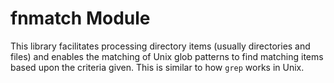 # fnmatch Module

This library facilitates processing directory items (usually directories and files) and enables the matching of Unix glob patterns to find matching items based upon the criteria given. This is similar to how `grep` works in Unix.
